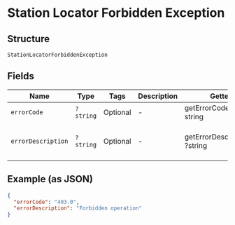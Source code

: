 
# Station Locator Forbidden Exception

## Structure

`StationLocatorForbiddenException`

## Fields

| Name | Type | Tags | Description | Getter | Setter |
|  --- | --- | --- | --- | --- | --- |
| `errorCode` | `?string` | Optional | - | getErrorCode(): ?string | setErrorCode(?string errorCode): void |
| `errorDescription` | `?string` | Optional | - | getErrorDescription(): ?string | setErrorDescription(?string errorDescription): void |

## Example (as JSON)

```json
{
  "errorCode": "403.0",
  "errorDescription": "Forbidden operation"
}
```

